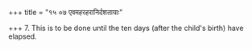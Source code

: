 +++
title = "१५ ०७ एवमहरहरानिर्दशतायाः"

+++
7. This is to be done until the ten days (after the child's birth) have elapsed.
